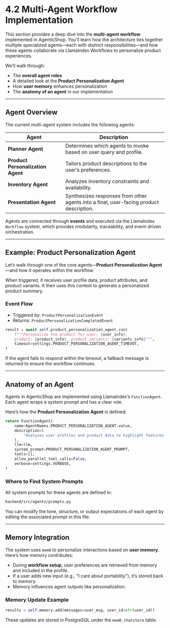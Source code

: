 # 4.2 Multi-Agent Workflow Implementation

This section provides a deep dive into the **multi-agent workflow** implemented in AgenticShop. You’ll learn how the architecture ties together multiple specialized agents—each with distinct responsibilities—and how these agents collaborate via LlamaIndex Workflows to personalize product experiences.

We’ll walk through:

- The **overall agent roles**
- A detailed look at the **Product Personalization Agent**
- How **user memory** enhances personalization
- The **anatomy of an agent** in our implementation

---

## Agent Overview

The current multi-agent system includes the following agents:

| Agent                    | Description                                                                                 |
|-------------------------|---------------------------------------------------------------------------------------------|
| **Planner Agent**       | Determines which agents to invoke based on user query and profile.                          |
| **Product Personalization Agent** | Tailors product descriptions to the user’s preferences.                            |
| **Inventory Agent**     | Analyzes inventory constraints and availability.                                            |
| **Presentation Agent**  | Synthesizes responses from other agents into a final, user-facing product description.      |

Agents are connected through **events** and executed via the LlamaIndex `Workflow` system, which provides modularity, traceability, and event-driven orchestration.

---

## Example: Product Personalization Agent

Let’s walk through one of the core agents—**Product Personalization Agent**—and how it operates within the workflow.

When triggered, it receives user profile data, product attributes, and product variants. It then uses this context to generate a personalized product summary.

### Event Flow

- Triggered by: `ProductPersonalizationEvent`
- Returns: `ProductPersonalizationCompletedEvent`

```python
result = await self.product_personalization_agent.run(
    f"""Personalize the product for user: {user_info},
    product: {product_info}, product variants: {variants_info}""",
    timeout=settings.PRODUCT_PERSONALIZATION_AGENT_TIMEOUT,
)
```

If the agent fails to respond within the timeout, a fallback message is returned to ensure the workflow continues.

---

## Anatomy of an Agent

Agents in AgenticShop are implemented using LlamaIndex’s `FunctionAgent`. Each agent wraps a system prompt and has a clear role.

Here’s how the **Product Personalization Agent** is defined:

```python
return FunctionAgent(
    name=AgentNames.PRODUCT_PERSONALIZATION_AGENT.value,
    description=(
        "Analyzes user profiles and product data to highlight features most relevant to individual preferences."
    ),
    llm=llm,
    system_prompt=PRODUCT_PERSONALIZATION_AGENT_PROMPT,
    tools=[],
    allow_parallel_tool_calls=False,
    verbose=settings.VERBOSE,
)
```

### Where to Find System Prompts

All system prompts for these agents are defined in:

```bash
backend/src/agents/prompts.py
```

You can modify the tone, structure, or output expectations of each agent by editing the associated prompt in this file.

---

## Memory Integration

The system uses `mem0` to personalize interactions based on **user memory**. Here’s how memory contributes:

- During **workflow setup**, user preferences are retrieved from memory and included in the profile.
- If a user adds new input (e.g., "I care about portability"), it’s stored back to memory.
- Memory influences agent outputs like personalization.

### Memory Update Example

```python
results = self.memory.add(messages=user_msg, user_id=str(user_id))
```

These updates are stored in PostgreSQL under the `mem0_chatstore` table.
